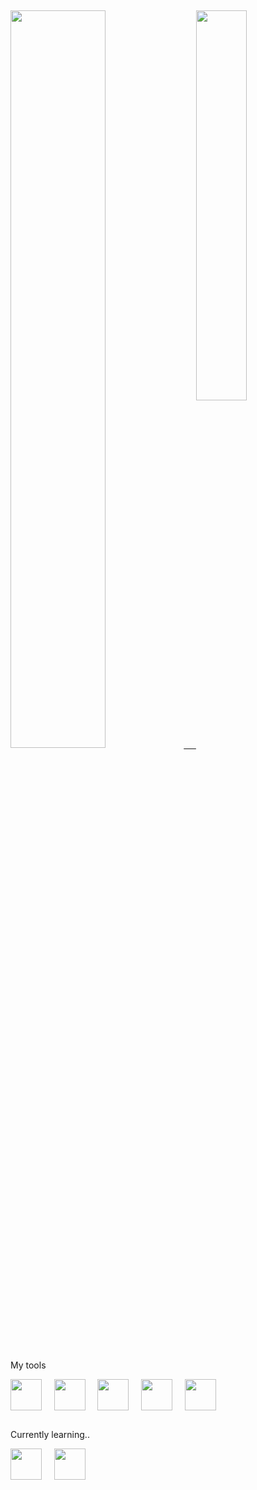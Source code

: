 ##
<div>
  <a href="https://github.com/FelipeJozala">
    <img width="55%" src="https://github-readme-stats.vercel.app/api?username=felipejozala&count_private=true&theme=dark&show_icons=true"/>&nbsp;&nbsp;&nbsp;&nbsp;
    <img width="40%"  align="top" src="https://github-readme-stats.vercel.app/api/top-langs/?username=FelipeJozala&layout=compact&langs_count=6&theme=dark"/>
  </a>
</div>  
<div>
  <p>My tools<p>
   <img align="center" height="50em" src="https://cdn.jsdelivr.net/gh/devicons/devicon/icons/typescript/typescript-plain.svg" />&nbsp;&nbsp;&nbsp;&nbsp;
   <img align="center" height="50em" src="https://cdn.jsdelivr.net/gh/devicons/devicon/icons/html5/html5-original.svg" />&nbsp;&nbsp;&nbsp;&nbsp;
   <img align="center" height="50em" src="https://cdn.jsdelivr.net/gh/devicons/devicon/icons/css3/css3-original.svg" />&nbsp;&nbsp;&nbsp;&nbsp;
   <img align="center" height="50em" src="https://cdn.jsdelivr.net/gh/devicons/devicon/icons/react/react-original.svg" />&nbsp;&nbsp;&nbsp;&nbsp;
   <img align="center" height="50em" src="https://cdn.jsdelivr.net/gh/devicons/devicon@latest/icons/nodejs/nodejs-original-wordmark.svg" />&nbsp;&nbsp;&nbsp;&nbsp;
          
</div>

  ##
  
<div style="display: inline_block">
  <p>Currently learning..</p>
  <img align="center" height="50em" src="https://cdn.jsdelivr.net/gh/devicons/devicon@latest/icons/jest/jest-plain.svg" />&nbsp;&nbsp;&nbsp;&nbsp;
  <img align="center" height="50em" src="https://cdn.jsdelivr.net/gh/devicons/devicon@latest/icons/cypressio/cypressio-plain-wordmark.svg" />&nbsp;&nbsp;&nbsp;&nbsp;
</div>
